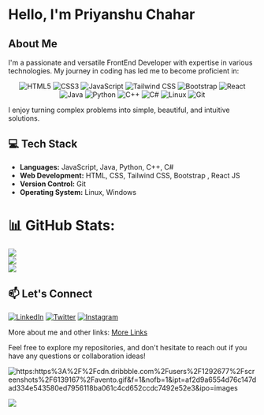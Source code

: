# Hello, I'm Priyanshu Chahar

## About Me

I'm a passionate and versatile FrontEnd Developer with expertise in various technologies. My journey in coding has led me to become proficient in:

<div align="center">
  <img src="https://img.shields.io/badge/HTML5-E34F26?style=for-the-badge&logo=html5&logoColor=white" alt="HTML5">
  <img src="https://img.shields.io/badge/CSS3-1572B6?style=for-the-badge&logo=css3&logoColor=white" alt="CSS3">
  <img src="https://img.shields.io/badge/JavaScript-F7DF1E?style=for-the-badge&logo=javascript&logoColor=black" alt="JavaScript">
  <img src="https://img.shields.io/badge/Tailwind_CSS-38B2AC?style=for-the-badge&logo=tailwind-css&logoColor=white" alt="Tailwind CSS">
  <img src="https://img.shields.io/badge/Bootstrap-563D7C?style=for-the-badge&logo=bootstrap&logoColor=white" alt="Bootstrap">
  <img src="https://img.shields.io/badge/React-61DAFB?style=for-the-badge&logo=react&logoColor=white" alt="React">
  <img src="https://img.shields.io/badge/Java-007396?style=for-the-badge&logo=java&logoColor=white" alt="Java">
  <img src="https://img.shields.io/badge/Python-3776AB?style=for-the-badge&logo=python&logoColor=white" alt="Python">
  <img src="https://img.shields.io/badge/C++-00599C?style=for-the-badge&logo=cplusplus&logoColor=white" alt="C++">
  <img src="https://img.shields.io/badge/C%23-239120?style=for-the-badge&logo=c-sharp&logoColor=white" alt="C#">
  <img src="https://img.shields.io/badge/Linux-FCC624?style=for-the-badge&logo=linux&logoColor=black" alt="Linux">
  <img src="https://img.shields.io/badge/Git-F05032?style=for-the-badge&logo=git&logoColor=white" alt="Git">
</div>


I enjoy turning complex problems into simple, beautiful, and intuitive solutions.

## 💻 Tech Stack

- **Languages:** JavaScript, Java, Python, C++, C#
- **Web Development:** HTML, CSS, Tailwind CSS, Bootstrap , React JS
- **Version Control:** Git
- **Operating System:** Linux, Windows

# 📊 GitHub Stats:
![](https://github-readme-stats.vercel.app/api?username=Priyannxhuu&theme=dark&hide_border=false&include_all_commits=false&count_private=false)<br/>
![](https://github-readme-streak-stats.herokuapp.com/?user=Priyannxhuu&theme=dark&hide_border=false)<br/>
![](https://github-readme-stats.vercel.app/api/top-langs/?username=Priyannxhuu&theme=dark&hide_border=false&include_all_commits=false&count_private=false&layout=compact)


## 📫 Let's Connect

[![LinkedIn](https://img.shields.io/badge/LinkedIn-0077B5?style=for-the-badge&logo=linkedin&logoColor=white)](https://www.linkedin.com/in/priyanxhuu)
[![Twitter](https://img.shields.io/badge/Twitter-1DA1F2?style=for-the-badge&logo=twitter&logoColor=white)](https://twitter.com/Priyanxhuu)
[![Instagram](https://img.shields.io/badge/Instagram-E4405F?style=for-the-badge&logo=instagram&logoColor=white)](https://www.instagram.com/priyanxhuu)

More about me and other links: [More Links](https://priyannxhuu.vercel.app)

Feel free to explore my repositories, and don't hesitate to reach out if you have any questions or collaboration ideas!

![https:https%3A%2F%2Fcdn.dribbble.com%2Fusers%2F1292677%2Fscreenshots%2F6139167%2Favento.gif&f=1&nofb=1&ipt=af2d9a6554d76c147dad334e543580ed7956118ba061c4cd652ccdc7492e52e3&ipo=images](https://cdn.dribbble.com/users/1292677/screenshots/6139167/avento.gif)

[![](https://visitcount.itsvg.in/api?id=Priyanxhuu&label=Profile%20Views&color=12&icon=1&pretty=false)](https://visitcount.itsvg.in)
